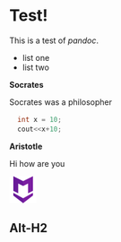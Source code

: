 # Test!

This is a test of *pandoc*.

- list one
- list two

**Socrates** 

Socrates was a philosopher

```csharp
  int x = 10;
  cout<<x+10;
```

**Aristotle**

Hi how are you

![](https://github.com/adam-p/markdown-here/raw/master/src/common/images/icon48.png "Logo Title Text 1")

Alt-H2
------

